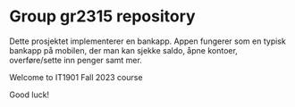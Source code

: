 # Group gr2315 repository 

Dette prosjektet implementerer en bankapp. Appen fungerer som en typisk bankapp på mobilen, der man kan sjekke saldo, åpne kontoer, overføre/sette inn penger samt mer. 
 
Welcome to IT1901 Fall 2023 course 
 
Good luck! 
